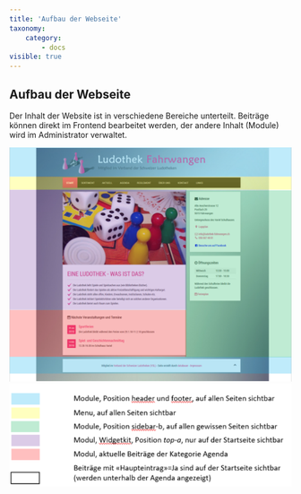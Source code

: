 ```yaml
---
title: 'Aufbau der Webseite'
taxonomy:
    category:
        - docs
visible: true
---
```


## Aufbau der Webseite

Der Inhalt der Website ist in verschiedene Bereiche unterteilt. Beiträge können direkt im Frontend bearbeitet werden, der andere Inhalt (Module) wird im Administrator verwaltet.

![webseite_aufbau](../../images/webseite_aufbau.png)
![webseite_aufbau_legende](../../images/webseite_aufbau_legende.png)